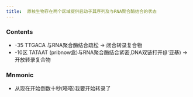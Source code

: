 ```yaml
---
title:  原核生物存在两个区域提供启动子其序列及与RNA聚合酶结合的状态
--- 
```


### Contents
- -35 TTGACA 与RNA聚合酶结合疏松 → 闭合转录复合物
- -10区 TATAAT (pribnow盒)与RNA聚合酶结合紧密,DNA双链打开(β'亚基) → 开放转录复合物

### Mnmonic
- 从现在开始倒数十秒(嗒嗒)我要开始转录了


